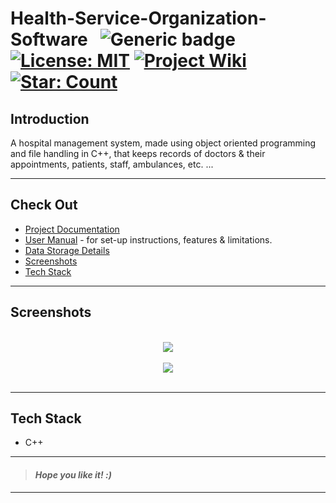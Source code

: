 # Health-Service-Organization-Software &nbsp; ![Generic badge](https://img.shields.io/badge/Semester-Project-red.svg) [![License: MIT](https://img.shields.io/badge/License-MIT-yellow.svg)](https://en.wikipedia.org/wiki/MIT_License) [![Project Wiki](https://img.shields.io/badge/Project-wiki-blue.svg)](https://github.com/sayd17/Health-Service-Organization-Software/wiki/) [![Star: Count](https://img.shields.io/github/stars/sayd17/Health-Service-Organization-Software?color=purple&label=Stars)](https://github.com/sayd17/Health-Service-Organization-Software/stargazers) &nbsp;

## Introduction

A hospital management system, made using object oriented programming and file handling in C++, that keeps records of doctors & their appointments, patients, staff, ambulances, etc. ...

---

## Check Out

- [Project Documentation](https://github.com/sayd17/Health-Service-Organization-Software/blob/main/docs/project-documentation.md)
- [User Manual](https://github.com/sayd17/Health-Service-Organization-Software/blob/main/docs/user-manual.md) - for set-up instructions, features & limitations.
- [Data Storage Details](https://github.com/sayd17/Health-Service-Organization-Software/blob/main/data/README.md)
- [Screenshots](#screenshots)
- [Tech Stack](#tech-stack)

---

## Screenshots

<br>

<div style="text-align:center"><img src="https://user-images.githubusercontent.com/63065397/155523685-a95bbf7c-5440-4ed8-a378-249a388217b6.png" /></div>

<br>

<div style="text-align:center"><img src="https://user-images.githubusercontent.com/63065397/155523933-dfe21ccb-5d92-44aa-8651-9ee0d8bdb26a.png" /></div>

<br>

---

## Tech Stack

- C++

---

> #### _Hope you like it! :)_

---
